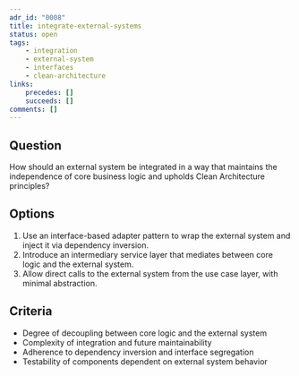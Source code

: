 ```yaml
---
adr_id: "0008"
title: integrate-external-systems
status: open
tags:
    - integration
    - external-system
    - interfaces
    - clean-architecture
links:
    precedes: []
    succeeds: []
comments: []
---
```


## <a name="question"></a> Question

How should an external system be integrated in a way that maintains the independence of core business logic and upholds Clean Architecture principles?

## <a name="options"></a> Options

1. <a name="option-1"></a> Use an interface-based adapter pattern to wrap the external system and inject it via dependency inversion.
2. <a name="option-2"></a> Introduce an intermediary service layer that mediates between core logic and the external system.
3. <a name="option-3"></a> Allow direct calls to the external system from the use case layer, with minimal abstraction.

## <a name="criteria"></a> Criteria

- Degree of decoupling between core logic and the external system
- Complexity of integration and future maintainability
- Adherence to dependency inversion and interface segregation
- Testability of components dependent on external system behavior

